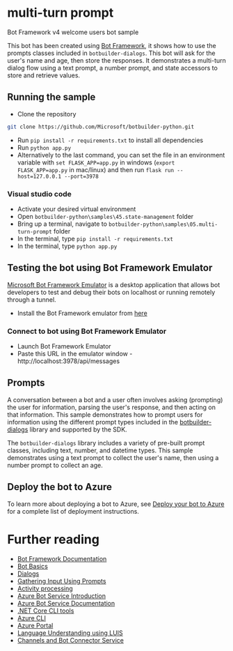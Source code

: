 # multi-turn prompt

Bot Framework v4 welcome users bot sample

This bot has been created using [Bot Framework](https://dev.botframework.com), it shows how to use the prompts classes included in `botbuilder-dialogs`.  This bot will ask for the user's name and age, then store the responses. It demonstrates a multi-turn dialog flow using a text prompt, a number prompt, and state accessors to store and retrieve values.

## Running the sample
- Clone the repository
```bash
git clone https://github.com/Microsoft/botbuilder-python.git
```
- Run `pip install -r requirements.txt` to install all dependencies
- Run `python app.py`
- Alternatively to the last command, you can set the file in an environment variable with `set FLASK_APP=app.py` in windows (`export FLASK_APP=app.py` in mac/linux) and then run `flask run --host=127.0.0.1 --port=3978`


### Visual studio code
- Activate your desired virtual environment
- Open `botbuilder-python\samples\45.state-management` folder
- Bring up a terminal, navigate to `botbuilder-python\samples\05.multi-turn-prompt` folder
- In the terminal, type `pip install -r requirements.txt`
- In the terminal, type `python app.py`

## Testing the bot using Bot Framework Emulator
[Microsoft Bot Framework Emulator](https://github.com/microsoft/botframework-emulator) is a desktop application that allows bot developers to test and debug their bots on localhost or running remotely through a tunnel.

- Install the Bot Framework emulator from [here](https://github.com/Microsoft/BotFramework-Emulator/releases)

### Connect to bot using Bot Framework Emulator
- Launch Bot Framework Emulator
- Paste this URL in the emulator window - http://localhost:3978/api/messages


## Prompts

A conversation between a bot and a user often involves asking (prompting) the user for information, parsing the user's response,
and then acting on that information. This sample demonstrates how to prompt users for information using the different prompt types
included in the [botbuilder-dialogs](https://docs.microsoft.com/en-us/azure/bot-service/bot-builder-concept-dialog?view=azure-bot-service-4.0) library
and supported by the SDK.

The `botbuilder-dialogs` library includes a variety of pre-built prompt classes, including text, number, and datetime types. This
sample demonstrates using a text prompt to collect the user's name, then using a number prompt to collect an age.

## Deploy the bot to Azure

To learn more about deploying a bot to Azure, see [Deploy your bot to Azure](https://aka.ms/azuredeployment) for a complete list of deployment instructions.

# Further reading

- [Bot Framework Documentation](https://docs.botframework.com)
- [Bot Basics](https://docs.microsoft.com/azure/bot-service/bot-builder-basics?view=azure-bot-service-4.0)
- [Dialogs](https://docs.microsoft.com/en-us/azure/bot-service/bot-builder-concept-dialog?view=azure-bot-service-4.0)
- [Gathering Input Using Prompts](https://docs.microsoft.com/en-us/azure/bot-service/bot-builder-prompts?view=azure-bot-service-4.0&tabs=csharp)
- [Activity processing](https://docs.microsoft.com/en-us/azure/bot-service/bot-builder-concept-activity-processing?view=azure-bot-service-4.0)
- [Azure Bot Service Introduction](https://docs.microsoft.com/azure/bot-service/bot-service-overview-introduction?view=azure-bot-service-4.0)
- [Azure Bot Service Documentation](https://docs.microsoft.com/azure/bot-service/?view=azure-bot-service-4.0)
- [.NET Core CLI tools](https://docs.microsoft.com/en-us/dotnet/core/tools/?tabs=netcore2x)
- [Azure CLI](https://docs.microsoft.com/cli/azure/?view=azure-cli-latest)
- [Azure Portal](https://portal.azure.com)
- [Language Understanding using LUIS](https://docs.microsoft.com/en-us/azure/cognitive-services/luis/)
- [Channels and Bot Connector Service](https://docs.microsoft.com/en-us/azure/bot-service/bot-concepts?view=azure-bot-service-4.0)
